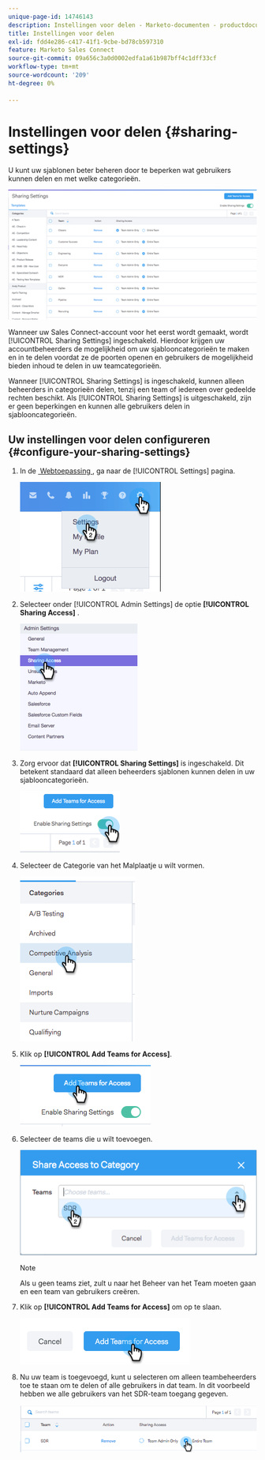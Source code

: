 ```yaml
---
unique-page-id: 14746143
description: Instellingen voor delen - Marketo-documenten - productdocumentatie
title: Instellingen voor delen
exl-id: fdd4e286-c417-41f1-9cbe-bd78cb597310
feature: Marketo Sales Connect
source-git-commit: 09a656c3a0d0002edfa1a61b987bff4c1dff33cf
workflow-type: tm+mt
source-wordcount: '209'
ht-degree: 0%

---
```


# Instellingen voor delen {#sharing-settings}

U kunt uw sjablonen beter beheren door te beperken wat gebruikers kunnen delen en met welke categorieën.

![](assets/main.png)

Wanneer uw Sales Connect-account voor het eerst wordt gemaakt, wordt [!UICONTROL Sharing Settings] ingeschakeld. Hierdoor krijgen uw accountbeheerders de mogelijkheid om uw sjablooncategorieën te maken en in te delen voordat ze de poorten openen en gebruikers de mogelijkheid bieden inhoud te delen in uw teamcategorieën.

Wanneer [!UICONTROL Sharing Settings] is ingeschakeld, kunnen alleen beheerders in categorieën delen, tenzij een team of iedereen over gedeelde rechten beschikt. Als [!UICONTROL Sharing Settings] is uitgeschakeld, zijn er geen beperkingen en kunnen alle gebruikers delen in sjablooncategorieën.

## Uw instellingen voor delen configureren {#configure-your-sharing-settings}

1. In de [&#x200B; Webtoepassing &#x200B;](https://toutapp.com/login), ga naar de [!UICONTROL Settings] pagina.

   ![](assets/one-2.png)

1. Selecteer onder [!UICONTROL Admin Settings] de optie **[!UICONTROL Sharing Access]** .

   ![](assets/two-2.png)

1. Zorg ervoor dat **[!UICONTROL Sharing Settings]** is ingeschakeld. Dit betekent standaard dat alleen beheerders sjablonen kunnen delen in uw sjablooncategorieën.

   ![](assets/three-2.png)

1. Selecteer de Categorie van het Malplaatje u wilt vormen.

   ![](assets/four-2.png)

1. Klik op **[!UICONTROL Add Teams for Access]**.

   ![](assets/five-2.png)

1. Selecteer de teams die u wilt toevoegen.

   ![](assets/six-1.png)

   >[!NOTE]
   >
   >Als u geen teams ziet, zult u naar het Beheer van het Team moeten gaan en een team van gebruikers creëren.

1. Klik op **[!UICONTROL Add Teams for Access]** om op te slaan.

   ![](assets/seven-1.png)

1. Nu uw team is toegevoegd, kunt u selecteren om alleen teambeheerders toe te staan om te delen of alle gebruikers in dat team. In dit voorbeeld hebben we alle gebruikers van het SDR-team toegang gegeven.

   ![](assets/eight-1.png)
